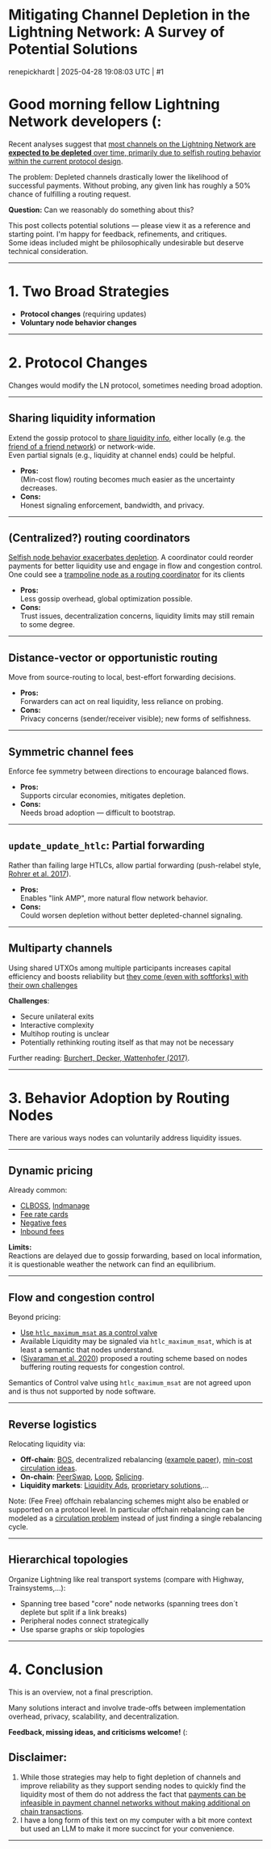 # Mitigating Channel Depletion in the Lightning Network: A Survey of Potential Solutions

renepickhardt | 2025-04-28 19:08:03 UTC | #1

# Good morning fellow Lightning Network developers (:

Recent analyses suggest that [most channels on the Lightning Network are **expected to be depleted** over time, primarily due to selfish routing behavior within the current protocol design](https://bitcoinops.org/en/podcast/2024/12/12/).

The problem: Depleted channels drastically lower the likelihood of successful payments. Without probing, any given link has roughly a 50% chance of fulfilling a routing request.

**Question:** Can we reasonably do something about this?

This post collects potential solutions — please view it as a reference and starting point. I'm happy for feedback, refinements, and critiques.  
Some ideas included might be philosophically undesirable but deserve technical consideration.

---

# 1. Two Broad Strategies

- **Protocol changes** (requiring updates)
- **Voluntary node behavior changes**

---

# 2. Protocol Changes

Changes would modify the LN protocol, sometimes needing broad adoption.

---

## Sharing liquidity information

Extend the gossip protocol to [share liquidity info](https://github.com/lightning/bolts/pull/780), either locally (e.g. the [friend of a friend network](https://en.wikipedia.org/wiki/Friend-to-friend)) or network-wide.  
Even partial signals (e.g., liquidity at channel ends) could be helpful.

- **Pros:**  
  (Min-cost flow) routing becomes much easier as the uncertainty decreases.
- **Cons:**  
  Honest signaling enforcement, bandwidth, and privacy.

---

## (Centralized?) routing coordinators

[Selfish node behavior exacerbates depletion](https://delvingbitcoin.org/t/channel-depletion-ln-topology-cycles-and-rational-behavior-of-nodes/1259). A coordinator could reorder payments for better liquidity use and engage in flow and congestion control. One could see a [trampoline node as a routing coordinator](https://medium.com/@ACINQ/phoenix-wallet-part-4-trampoline-payments-fb1befd027c8) for its clients

- **Pros:**  
  Less gossip overhead, global optimization possible.
- **Cons:**  
  Trust issues, decentralization concerns, liquidity limits may still remain to some degree.

---

## Distance-vector or opportunistic routing

Move from source-routing to local, best-effort forwarding decisions.

- **Pros:**  
  Forwarders can act on real liquidity, less reliance on probing. 
- **Cons:**  
  Privacy concerns (sender/receiver visible); new forms of selfishness.

---

## Symmetric channel fees

Enforce fee symmetry between directions to encourage balanced flows.

- **Pros:**  
  Supports circular economies, mitigates depletion.
- **Cons:**  
  Needs broad adoption — difficult to bootstrap.

---

## `update_update_htlc`: Partial forwarding

Rather than failing large HTLCs, allow partial forwarding (push-relabel style, [Rohrer et al. 2017](https://arxiv.org/abs/1708.02419)).

- **Pros:**  
  Enables "link AMP", more natural flow network behavior.
- **Cons:**  
  Could worsen depletion without better depleted-channel signaling.

---

## Multiparty channels

Using shared UTXOs among multiple participants increases capital efficiency and boosts reliability but [they come (even with softforks) with their own challenges](https://petertodd.org/2024/covenant-dependent-layer-2-review)

**Challenges**:
- Secure unilateral exits
- Interactive complexity
- Multihop routing is unclear
- Potentially rethinking routing itself as that may not be necessary

Further reading: [Burchert, Decker, Wattenhofer (2017)](https://royalsocietypublishing.org/doi/10.1098/rsos.180089).

---

# 3. Behavior Adoption by Routing Nodes

There are various ways nodes can voluntarily address liquidity issues.

---

## Dynamic pricing

Already common:  
- [CLBOSS](https://corelightning.org/automate-lightning-node-management-with-clboss/), [lndmanage](https://github.com/bitromortac/lndmanage)
- [Fee rate cards](https://diyhpl.us/~bryan/irc/bitcoin/bitcoin-dev/linuxfoundation-pipermail/lightning-dev/2022-September/003685.txt)
- [Negative fees](https://github.com/lightning/blips/pull/22)
- [Inbound fees](https://github.com/lightning/bolts/issues/835)

**Limits:**  
Reactions are delayed due to gossip forwarding, based on local information, it is questionable weather the network can find an equilibrium. 

---

## Flow and congestion control

Beyond pricing:

- [Use `htlc_maximum_msat` as a control valve](https://blog.bitmex.com/the-power-of-htlc_maximum_msat-as-a-control-valve-for-better-flow-control-improved-reliability-and-lower-expected-payment-failure-rates-on-the-lightning-network/)
- Available Liquidity may be signaled  via `htlc_maximum_msat`, which is at least a semantic that nodes understand. 
- ([Sivaraman et al. 2020](https://www.usenix.org/conference/nsdi20/presentation/sivaraman)) proposed a routing scheme based on nodes buffering routing requests for congestion control.

Semantics of Control valve using `htlc_maximum_msat` are not agreed upon and is thus not supported by node software.

---

## Reverse logistics

Relocating liquidity via:

- **Off-chain**: [BOS](https://github.com/alexbosworth/balanceofsatoshis), decentralized rebalancing ([example paper](https://arxiv.org/abs/1912.09555)), [min-cost circulation ideas](https://x.com/renepickhardt/status/1909918246020448693).
- **On-chain**: [PeerSwap](https://www.peerswap.dev/), [Loop](https://lightning.engineering/loop/), [Splicing](https://lightningsplice.com/splicing_explained.html).
- **Liquidity markets**: [Liquidity Ads](https://bitcoinops.org/en/topics/liquidity-advertisements/), [proprietary solutions](https://amboss.space/magma),...

Note: (Fee Free) offchain rebalancing schemes might also be enabled or supported on a protocol level. In particular offchain rebalancing can be modeled as a [circulation problem](https://en.wikipedia.org/wiki/Circulation_problem) instead of just finding a single rebalancing cycle.

---

## Hierarchical topologies

Organize Lightning like real transport systems (compare with Highway, Trainsystems,...):

- Spanning tree based "core" node networks (spanning trees don´t deplete but split if a link breaks)
- Peripheral nodes connect strategically
- Use sparse graphs or skip topologies

---

# 4. Conclusion

This is an overview, not a final prescription.

Many solutions interact and involve trade-offs between implementation overhead, privacy, scalability, and decentralization.

**Feedback, missing ideas, and criticisms welcome!** (:

## Disclaimer:
1. While those strategies may help to fight depletion of channels and improve reliability as they support sending nodes to quickly find the liquidity most of them do not address the fact that [payments can be infeasible in payment channel networks without making additional on chain transactions](https://delvingbitcoin.org/t/estimating-likelihood-for-lightning-payments-to-be-in-feasible/973).  
2. I have a long form of this text on my computer with a bit more context but used an LLM to make it more succinct for your convenience.

-------------------------

